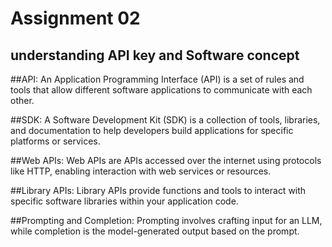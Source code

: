 # Assignment 02
## understanding API key and Software concept

##API: 
An Application Programming Interface (API) is a set of rules and tools that allow different software applications to communicate with each other.

##SDK: 
A Software Development Kit (SDK) is a collection of tools, libraries, and documentation to help developers build applications for specific platforms or services.

##Web APIs: 
Web APIs are APIs accessed over the internet using protocols like HTTP, enabling interaction with web services or resources.

##Library APIs: 
Library APIs provide functions and tools to interact with specific software libraries within your application code.

##Prompting and Completion: 
Prompting involves crafting input for an LLM, while completion is the model-generated output based on the prompt.
